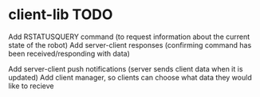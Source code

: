 client-lib TODO
===============

Add RSTATUSQUERY command (to request information about the current state of the robot)
Add server-client responses (confirming command has been received/responding with data)

Add server-client push notifications (server sends client data when it is updated)
Add client manager, so clients can choose what data they would like to recieve
